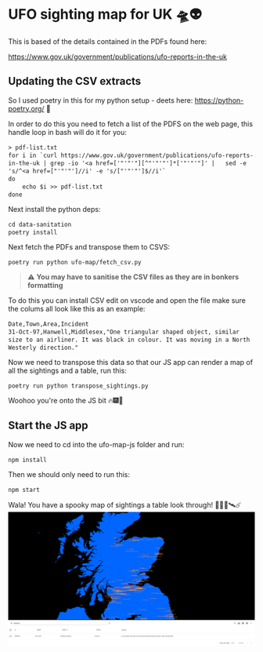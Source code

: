 # UFO sighting map for UK 🛸👽

This is based of the details contained in the PDFs found here:

https://www.gov.uk/government/publications/ufo-reports-in-the-uk


## Updating the CSV extracts

So I used poetry in this for my python setup - deets here: https://python-poetry.org/ 🐍

In order to do this you need to fetch a list of the PDFS on the web page, this handle loop in bash will do it for you:

```shell
> pdf-list.txt
for i in `curl https://www.gov.uk/government/publications/ufo-reports-in-the-uk | grep -io '<a href=['"'"'"][^"'"'"']*['"'"'"]' |   sed -e 's/^<a href=["'"'"']//i' -e 's/["'"'"']$//i'`
do
    echo $i >> pdf-list.txt
done
```

Next install the python deps:

```shell
cd data-sanitation
poetry install
```

Next fetch the PDFs and transpose them to CSVS:

```shell
poetry run python ufo-map/fetch_csv.py
```

> :warning: **You may have to sanitise the CSV files as they are in bonkers formatting**

To do this you can install CSV edit on vscode and open the file make sure the colums all look like this as an example:

```csv
Date,Town,Area,Incident
31-Oct-97,Hanwell,Middlesex,"One triangular shaped object, similar size to an airliner. It was black in colour. It was moving in a North Westerly direction."
```

Now we need to transpose this data so that our JS app can render a map of all the sightings and a table, run this:

```shell
poetry run python transpose_sightings.py
```

Woohoo you're onto the JS bit 🔥🎆🎇

## Start the JS app

Now we need to cd into the ufo-map-js folder and run:

```shell
npm install
```

Then we should only need to run this:

```shell
npm start
```

Wala! You have a spooky map of sightings a table look through! 👻🚀🌌🛰☄
![UFO Map](./pics/ufo-map.PNG)
